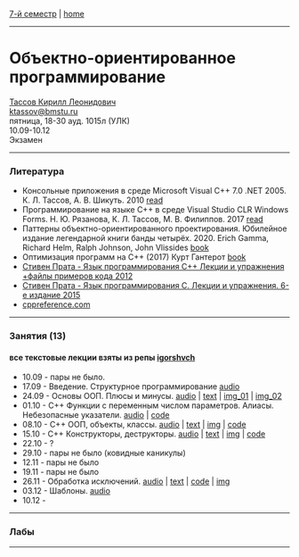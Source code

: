 [7-й семестр](../2021_2022_7_sem.md) | [home](../README.md)
____________________________________
# Объектно-ориентированное программирование
[Тассов Кирилл Леонидович](https://studizba.com/hs/151-mgtu-im-baumana/teachers/4-kafedra-iu-7-programmnoe-obespechenie-je/229-tassov-kirill-leonidovich.html) \
ktassov@bmstu.ru \
пятница, 18-30 ауд. 1015л (УЛК)\
10.09-10.12 \
Экзамен 
____________________________________
### Литература

* Консольные приложения в среде Microsoft Visual C++ 7.0 .NET 2005. К. Л. Тассов, А. В. Шикуть. 2010 [read](https://bmstu.press/catalog/item/1499/)
* Программирование на языке C++ в среде Visual Studio CLR Windows Forms. Н. Ю. Рязанова, К. Л. Тассов, М. В. Филиппов. 2017 [read](https://bmstu.press/catalog/item/4646/)
* Паттерны объектно-ориентированного проектирования. Юбилейное издание легендарной книги банды четырёх. 2020. Erich Gamma, Richard Helm, Ralph Johnson, John Vlissides [book](https://drive.google.com/file/d/1EXsKAMcRRgx_20azZSLDOcEpIuP0URYs/view?usp=sharing)
* Оптимизация программ на C++ (2017) Курт Гантерот [book](https://drive.google.com/file/d/12uUcr1hl1islWj9k3TrL7H-D9VBqG7Bn/view?usp=sharing)
* [Стивен Прата - Язык программирования C++ Лекции и упражнения +файлы примеров кода 2012](https://drive.google.com/drive/folders/147uGgVGdTf4GiAFiO99zyxfoUcshCmWK?usp=sharing)
* [Стивен Прата - Язык программирования C. Лекции и упражнения. 6-е издание 2015](https://drive.google.com/file/d/1Asn_5ELI7TgTJPTTB8gy4RS-l7MGTFj6/view?usp=sharing)
* [cppreference.com](https://en.cppreference.com/w/)
____________________________________
### Занятия (13)

#### все текстовые лекции взяты из репы [igorshvch](https://github.com/igorshvch/sem_v/tree/master/OOP)

* 10.09 - пары не было.
* 17.09 - Введение. Структурное программирование [audio](https://drive.google.com/file/d/1VOwASPbu_n9Yu32Jex9DPAKtr0qV4Mb1/view?usp=drivesdk)
* 24.09 - Основы ООП. Плюсы и минусы. [audio](https://drive.google.com/file/d/1_dC8ZY8sPL4P36Lh89jrShWeMfvh4puj/view?usp=drivesdk) | [text](https://docs.google.com/document/d/1Ab-ZhewJmwPNC-UJD9LsBNBL7o8Kx3rv/edit?usp=sharing&ouid=104125706664287786699&rtpof=true&sd=true) | [img_01](https://drive.google.com/file/d/1eQW5Mr2mlnWfe-L3j223wbKD9zNp7UGY/view?usp=sharing) | [img_02](https://drive.google.com/file/d/1W8_TveLaakZDuxyz1dgcljs1BQe2T1Ik/view?usp=sharing)
* 01.10 - C++ Функции с переменным числом параметров. Алиасы. Небезопасные указатели. [audio](https://drive.google.com/file/d/1dVdwAZvT-BaPldOnlm3cKr3bLmueWs-O/view?usp=sharing) | [code](c%2B%2B/lec_003/main.cpp)
* 08.10 - C++ ООП, объекты, классы. [audio](https://drive.google.com/file/d/1iUk8YAw-G726Hlw0GHHvs863q2nYFPN-/view?usp=sharing) | [text](https://docs.google.com/document/d/1ijg_NRYopou-_igHlahUDdNrzvaflqLL/edit?usp=sharing&ouid=104125706664287786699&rtpof=true&sd=true) | [img](https://drive.google.com/file/d/1kUiveghDm8xjFGRo9oWRt-tva-7kK1RH/view?usp=sharing) | [code](https://github.com/dKosarevsky/iu7/tree/master/7sem/c%2B%2B/lec_004)
* 15.10 - C++ Конструкторы, деструкторы. [audio](https://drive.google.com/file/d/1lc5lCv14cN9A7u3UeZqgzwzQR5VNrHRH/view?usp=drivesdk) | [text](https://docs.google.com/document/d/1Tl1UpepSd_vOBYPVN2up4-AYeirt0i1p/edit?usp=sharing&ouid=104125706664287786699&rtpof=true&sd=true) | [img](https://drive.google.com/file/d/1VYZdl7jriSoqXv3TGW6xW4WzCmFTyDWS/view?usp=sharing) | [code](https://drive.google.com/file/d/1iJPvNMNfheCBK3MtVoz-K3sY_l2WpX35/view?usp=sharing)
* 22.10 - ?
* 29.10 - пары не было (ковидные каникулы)
* 12.11 - пары не было
* 19.11 - пары не было
* 26.11 - Обработка исключений. [audio](https://drive.google.com/file/d/1x3baIb3V_He5g5sZ0ItjAAZUiYjSYbez/view?usp=sharing) | [text](https://docs.google.com/document/d/1zDIGs6QeFepzQuaUhJjwns5n_RblqvfR/edit?usp=drivesdk&ouid=104125706664287786699&rtpof=true&sd=true) | [code](https://drive.google.com/file/d/1zFNOgteur7CAtfVut0P7aAR6ZBfa_8TJ/view?usp=drivesdk) | [img](https://drive.google.com/file/d/1zFdM3zsma-kaCY1l6DQn7YGEc454XfXL/view?usp=drivesdk)
* 03.12 - Шаблоны. [audio](https://drive.google.com/file/d/1-ZWedqVp64rqlG-5ZmWRswu2K1Ymbtzu/view?usp=drivesdk)
* 10.12 - 
____________________________________
### Лабы



____________________________________
